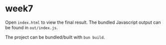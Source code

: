 # week7

Open `index.html` to view the final result.  The bundled Javascript output can be found in `out/index.js`.

The project can be bundled/built with `bun build`.
